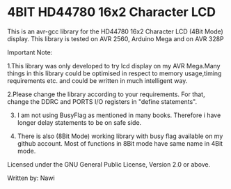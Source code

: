 # 4BIT HD44780 16x2 Character LCD

This is an avr-gcc library for the HD44780 16x2 Character LCD (4Bit Mode) display.
This library is tested on AVR 2560, Arduino Mega and on AVR 328P

Important Note:

1.This library was only developed to try lcd display on my AVR Mega.Many things in this library could be optimised 
in respect to memory usage,timing requirements etc. and could be written in much intelligent way.

2.Please change the library according to your requirements. For that, change  the DDRC and PORTS I/O registers in
"define statements".


3. I am not using BusyFlag as mentioned in many books. Therefore i have  longer delay statements to be on safe side.

4. There is also (8Bit Mode) working library with busy flag available on my github account. 
Most of functions in 8Bit mode have same name in 4Bit mode.



Licensed under the GNU General Public License, Version 2.0 or above.

Written by: Nawi

